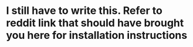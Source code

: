 # I still have to write this. Refer to reddit link that should have brought you here for installation instructions
